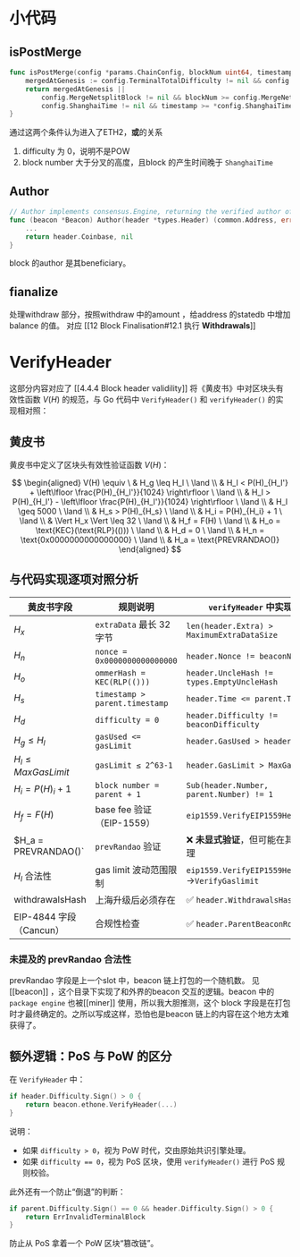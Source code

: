 # 小代码
## isPostMerge
```go
func isPostMerge(config *params.ChainConfig, blockNum uint64, timestamp uint64) bool {
    mergedAtGenesis := config.TerminalTotalDifficulty != nil && config.TerminalTotalDifficulty.Sign() == 0
    return mergedAtGenesis ||
        config.MergeNetsplitBlock != nil && blockNum >= config.MergeNetsplitBlock.Uint64() ||
        config.ShanghaiTime != nil && timestamp >= *config.ShanghaiTime
}
```
通过这两个条件认为进入了ETH2，**或**的关系
1. difficulty 为 0，说明不是POW
2. block number 大于分叉的高度，且block 的产生时间晚于 `ShanghaiTime`

## Author
```go
// Author implements consensus.Engine, returning the verified author of the block.
func (beacon *Beacon) Author(header *types.Header) (common.Address, error) {
    ... 
    return header.Coinbase, nil
}
```
block 的author 是其beneficiary。


## fianalize
处理withdraw 部分，按照withdraw 中的amount ，给address 的statedb 中增加 balance 的值。
对应 [[12 Block Finalisation#12.1 执行 **Withdrawals**]]

# VerifyHeader
这部分内容对应了 [[4.4.4 Block header validility]] 
将《黄皮书》中对区块头有效性函数 $V(H)$ 的规范，与 Go 代码中 `VerifyHeader()` 和 `verifyHeader()` 的实现相对照：

##   黄皮书

黄皮书中定义了区块头有效性验证函数 $V(H)$：

$$
\begin{aligned}
V(H) \equiv \ & H_g \leq H_l \ \land \\
& H_l < P(H)_{H_l'} + \left\lfloor \frac{P(H)_{H_l'}}{1024} \right\rfloor \ \land \\
& H_l > P(H)_{H_l'} - \left\lfloor \frac{P(H)_{H_l'}}{1024} \right\rfloor \ \land \\
& H_l \geq 5000 \ \land \\
& H_s > P(H)_{H_s} \ \land \\
& H_i = P(H)_{H_i} + 1 \ \land \\
& \Vert H_x \Vert \leq 32 \ \land \\
& H_f = F(H) \ \land \\
& H_o = \text{KEC}(\text{RLP}(())) \ \land \\
& H_d = 0 \ \land \\
& H_n = \text{0x0000000000000000} \ \land \\
& H_a = \text{PREVRANDAO()}
\end{aligned}
$$

##   与代码实现逐项对照分析

| 黄皮书字段                  | 规则说明                           | `verifyHeader` 中实现位置                                 |
| ---------------------- | ------------------------------ | ---------------------------------------------------- |
| $H_x$                  | `extraData` 最长 32 字节           | `len(header.Extra) > MaximumExtraDataSize`           |
| $H_n$                  | `nonce = 0x0000000000000000`   | `header.Nonce != beaconNonce`                        |
| $H_o$                  | `ommerHash = KEC(RLP(()))`     | `header.UncleHash != types.EmptyUncleHash`           |
| $H_s$                  | `timestamp > parent.timestamp` | `header.Time <= parent.Time`                         |
| $H_d$                  | `difficulty = 0`               | `header.Difficulty != beaconDifficulty`              |
| $H_g \leq H_l$         | `gasUsed <= gasLimit`          | `header.GasUsed > header.GasLimit`                   |
| $H_l \leq MaxGasLimit$ | `gasLimit ≤ 2^63-1`            | `header.GasLimit > MaxGasLimit`                      |
| $H_i = P(H)_i + 1$     | `block number = parent + 1`    | `Sub(header.Number, parent.Number) != 1`             |
| $H_f = F(H)$           | base fee 验证（EIP-1559）          | `eip1559.VerifyEIP1559Header(...)`                   |
| $H_a = PREVRANDAO()`   | `prevRandao` 验证                | ❌ **未显式验证**，但可能在其他地方处理                               |
| $H_l$ 合法性              | gas limit 波动范围限制               | `eip1559.VerifyEIP1559Header(...)`->`VerifyGaslimit` |
| withdrawalsHash        | 上海升级后必须存在                      | ✅ `header.WithdrawalsHash == nil`                    |
| EIP-4844 字段（Cancun）    | 合规性检查                          | ✅ `header.ParentBeaconRoot` 等                        |

### 未提及的 prevRandao 合法性
prevRandao 字段是上一个slot 中，beacon 链上打包的一个随机数。
见[[beacon]] ，这个目录下实现了和外界的beacon 交互的逻辑。beacon 中的 `package engine` 也被[[miner]] 使用，所以我大胆推测，这个 block 字段是在打包时才最终确定的。之所以写成这样，恐怕也是beacon 链上的内容在这个地方太难获得了。

## 额外逻辑：PoS 与 PoW 的区分

在 `VerifyHeader` 中：

```go
if header.Difficulty.Sign() > 0 {
    return beacon.ethone.VerifyHeader(...)
}
```

说明：
- 如果 `difficulty > 0`，视为 PoW 时代，交由原始共识引擎处理。
- 如果 `difficulty == 0`，视为 PoS 区块，使用 `verifyHeader()` 进行 PoS 规则校验。

此外还有一个防止“倒退”的判断：

```go
if parent.Difficulty.Sign() == 0 && header.Difficulty.Sign() > 0 {
    return ErrInvalidTerminalBlock
}
```

防止从 PoS 拿着一个 PoW 区块“篡改链”。

